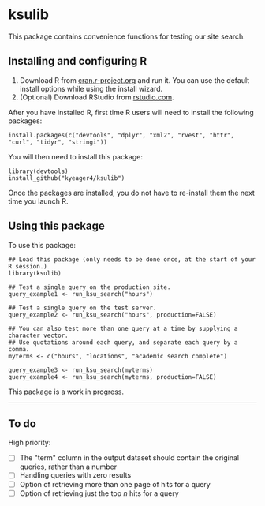 # ksulib

This package contains convenience functions for testing our site search.

## Installing and configuring R

1. Download R from [cran.r-project.org](https://cran.r-project.org/) and run it. You can use the default install options while using the install wizard.
2. (Optional) Download RStudio from [rstudio.com](https://www.rstudio.com/products/rstudio/download/).

After you have installed R, first time R users will need to install the following packages:
```{r}
install.packages(c("devtools", "dplyr", "xml2", "rvest", "httr", "curl", "tidyr", "stringi"))
```

You will then need to install this package:
```{r}
library(devtools)
install_github("kyeager4/ksulib")
```

Once the packages are installed, you do not have to re-install them the next time you launch R.

## Using this package

To use this package:
```{r}
## Load this package (only needs to be done once, at the start of your R session.)
library(ksulib)

## Test a single query on the production site.
query_example1 <- run_ksu_search("hours")

## Test a single query on the test server.
query_example2 <- run_ksu_search("hours", production=FALSE)

## You can also test more than one query at a time by supplying a character vector. 
## Use quotations around each query, and separate each query by a comma.
myterms <- c("hours", "locations", "academic search complete")

query_example3 <- run_ksu_search(myterms)
query_example4 <- run_ksu_search(myterms, production=FALSE)
```

This package is a work in progress.

-------------------------

## To do

High priority:

- [ ] The "term" column in the output dataset should contain the original queries, rather than a number
- [ ] Handling queries with zero results
- [ ] Option of retrieving more than one page of hits for a query
- [ ] Option of retrieving just the top _n_ hits for a query
